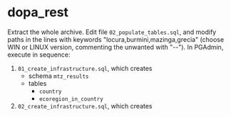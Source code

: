 # dopa_rest

Extract the whole archive.
Edit file `02_populate_tables.sql`, and modify paths in the lines with keywords "locura,burmini,mazinga,grecia" (choose WIN or LINUX version, commenting the unwanted with "--").
In PGAdmin, execute in sequence:
1. `01_create_infrastructure.sql`, which creates
	+ schema `mtz_results`
	+ tables
		+ `country`
		+ `ecoregion_in_country`
2.  `02_create_infrastructure.sql`, which creates
      
